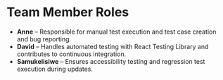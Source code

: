 # Team Member Roles

- **Anne** – Responsible for manual test execution and test case creation and bug reporting.
- **David** – Handles automated testing with React Testing Library and contributes to continuous integration.
- **Samukelisiwe** – Ensures accessibility testing and regression test execution during updates.

